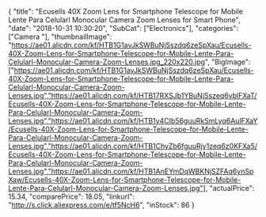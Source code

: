 {
	"title": "Ecusells 40X Zoom Lens for Smartphone Telescope for Mobile Lente Para Celularl Monocular Camera Zoom Lenses for Smart Phone",
	"date": "2018-10-31 10:30:20",
	"SubCat": ["Electronics"],
	"categories": ["Camera "],
	"thumbnailImage": "https://ae01.alicdn.com/kf/HTB1G1avJkSWBuNjSszdq6zeSpXau/Ecusells-40X-Zoom-Lens-for-Smartphone-Telescope-for-Mobile-Lente-Para-Celularl-Monocular-Camera-Zoom-Lenses.jpg_220x220.jpg",
	"BigImage": ["https://ae01.alicdn.com/kf/HTB1G1avJkSWBuNjSszdq6zeSpXau/Ecusells-40X-Zoom-Lens-for-Smartphone-Telescope-for-Mobile-Lente-Para-Celularl-Monocular-Camera-Zoom-Lenses.jpg","https://ae01.alicdn.com/kf/HTB17RXSJb1YBuNjSszeq6yblFXaT/Ecusells-40X-Zoom-Lens-for-Smartphone-Telescope-for-Mobile-Lente-Para-Celularl-Monocular-Camera-Zoom-Lenses.jpg","https://ae01.alicdn.com/kf/HTB1y4CIb56guuRkSmLyq6AulFXaY/Ecusells-40X-Zoom-Lens-for-Smartphone-Telescope-for-Mobile-Lente-Para-Celularl-Monocular-Camera-Zoom-Lenses.jpg","https://ae01.alicdn.com/kf/HTB1ChyZb6fguuRjy1zeq6z0KFXa5/Ecusells-40X-Zoom-Lens-for-Smartphone-Telescope-for-Mobile-Lente-Para-Celularl-Monocular-Camera-Zoom-Lenses.jpg","https://ae01.alicdn.com/kf/HTB1AnEYmDqWBKNjSZFAq6ynSpXaw/Ecusells-40X-Zoom-Lens-for-Smartphone-Telescope-for-Mobile-Lente-Para-Celularl-Monocular-Camera-Zoom-Lenses.jpg"],
	"actualPrice": 15.34,
	"comparePrice": 18.05,
	"linkurl": "http://s.click.aliexpress.com/e/tf5NcH6",
	"inStock": 86
}
